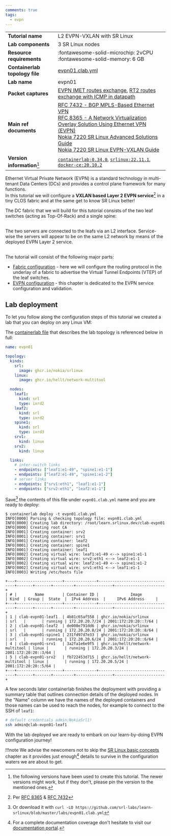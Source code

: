 ```yaml
---
comments: true
tags:
  - evpn
---
```


<script type="text/javascript" src="https://cdn.jsdelivr.net/gh/hellt/drawio-js@main/embed2.js" async></script>

|                                |                                                                                                                                                                                                                                                                                                                                                                                                                                                                                             |
| ------------------------------ | ------------------------------------------------------------------------------------------------------------------------------------------------------------------------------------------------------------------------------------------------------------------------------------------------------------------------------------------------------------------------------------------------------------------------------------------------------------------------------------------- |
| **Tutorial name**              | L2 EVPN-VXLAN with SR Linux                                                                                                                                                                                                                                                                                                                                                                                                                                                                 |
| **Lab components**             | 3 SR Linux nodes                                                                                                                                                                                                                                                                                                                                                                                                                                                                            |
| **Resource requirements**      | :fontawesome-solid-microchip: 2vCPU <br/>:fontawesome-solid-memory: 6 GB                                                                                                                                                                                                                                                                                                                                                                                                                    |
| **Containerlab topology file** | [evpn01.clab.yml][topofile]                                                                                                                                                                                                                                                                                                                                                                                                                                                                 |
| **Lab name**                   | evpn01                                                                                                                                                                                                                                                                                                                                                                                                                                                                                      |
| **Packet captures**            | [EVPN IMET routes exchange][capture-imets], [RT2 routes exchange with ICMP in datapath][capture-rt2-datapath]                                                                                                                                                                                                                                                                                                                                                                               |
| **Main ref documents**         | [RFC 7432 - BGP MPLS-Based Ethernet VPN](https://datatracker.ietf.org/doc/html/rfc7432)<br/>[RFC 8365 - A Network Virtualization Overlay Solution Using Ethernet VPN (EVPN)](https://datatracker.ietf.org/doc/html/rfc8365)<br/>[Nokia 7220 SR Linux Advanced Solutions Guide](https://documentation.nokia.com/srlinux/22-11/SR_Linux_Book_Files/Advanced_Solutions_Guide/evpn-l2-multihome.html)<br/>[Nokia 7220 SR Linux EVPN-VXLAN Guide](https://documentation.nokia.com/srlinux/22-11/title/evpn_vxlan.html) |
| **Version information**[^1]    | [`containerlab:0.34.0`][clab-install], [`srlinux:22.11.1`][srlinux-container], [`docker-ce:20.10.2`][docker-install]                                                                                                                                                                                                                                                                                                                                                                        |

Ethernet Virtual Private Network (EVPN) is a standard technology in multi-tenant Data Centers (DCs) and provides a control plane framework for many functions.  
In this tutorial we will configure a **VXLAN based Layer 2 EVPN service**[^3] in a tiny CLOS fabric and at the same get to know SR Linux better!

The DC fabric that we will build for this tutorial consists of the two leaf switches (acting as Top-Of-Rack) and a single spine:

<div class="mxgraph" style="max-width:100%;border:1px solid transparent;margin:0 auto; display:block;" data-mxgraph="{&quot;page&quot;:0,&quot;zoom&quot;:2,&quot;highlight&quot;:&quot;#0000ff&quot;,&quot;nav&quot;:true,&quot;check-visible-state&quot;:true,&quot;resize&quot;:true,&quot;url&quot;:&quot;https://raw.githubusercontent.com/srl-labs/learn-srlinux/diagrams/quickstart.drawio&quot;}"></div>

The two servers are connected to the leafs via an L2 interface. Service-wise the servers will appear to be on the same L2 network by means of the deployed EVPN Layer 2 service.

<div class="mxgraph" style="max-width:100%;border:1px solid transparent;margin:0 auto; display:block;" data-mxgraph="{&quot;page&quot;:1,&quot;zoom&quot;:2,&quot;highlight&quot;:&quot;#0000ff&quot;,&quot;nav&quot;:true,&quot;check-visible-state&quot;:true,&quot;resize&quot;:true,&quot;url&quot;:&quot;https://raw.githubusercontent.com/srl-labs/learn-srlinux/diagrams/quickstart.drawio&quot;}"></div>

The tutorial will consist of the following major parts:

* [Fabric configuration](fabric.md) - here we will configure the routing protocol in the underlay of a fabric to advertise the Virtual Tunnel Endpoints (VTEP) of the leaf switches.
* [EVPN configuration](evpn.md) - this chapter is dedicated to the EVPN service configuration and validation.

## Lab deployment

To let you follow along the configuration steps of this tutorial we created a lab that you can deploy on any Linux VM:

The [containerlab file][topofile] that describes the lab topology is referenced below in full:

```yaml
name: evpn01

topology:
  kinds:
    srl:
      image: ghcr.io/nokia/srlinux
    linux:
      image: ghcr.io/hellt/network-multitool

  nodes:
    leaf1:
      kind: srl
      type: ixrd2
    leaf2:
      kind: srl
      type: ixrd2
    spine1:
      kind: srl
      type: ixrd3
    srv1:
      kind: linux
    srv2:
      kind: linux

  links:
    # inter-switch links
    - endpoints: ["leaf1:e1-49", "spine1:e1-1"]
    - endpoints: ["leaf2:e1-49", "spine1:e1-2"]
    # server links
    - endpoints: ["srv1:eth1", "leaf1:e1-1"]
    - endpoints: ["srv2:eth1", "leaf2:e1-1"]
```

Save[^2] the contents of this file under `evpn01.clab.yml` name and you are ready to deploy:

```
$ containerlab deploy -t evpn01.clab.yml
INFO[0000] Parsing & checking topology file: evpn01.clab.yml 
INFO[0000] Creating lab directory: /root/learn.srlinux.dev/clab-evpn01 
INFO[0000] Creating root CA                             
INFO[0001] Creating container: srv2                  
INFO[0001] Creating container: srv1                  
INFO[0001] Creating container: leaf2                    
INFO[0001] Creating container: spine1                   
INFO[0001] Creating container: leaf1                    
INFO[0002] Creating virtual wire: leaf1:e1-49 <--> spine1:e1-1 
INFO[0002] Creating virtual wire: srv2:eth1 <--> leaf2:e1-1 
INFO[0002] Creating virtual wire: leaf2:e1-49 <--> spine1:e1-2 
INFO[0002] Creating virtual wire: srv1:eth1 <--> leaf1:e1-1 
INFO[0003] Writing /etc/hosts file                      

+---+--------------------+--------------+---------------------------------+-------+-------+---------+----------------+----------------------+
| # |        Name        | Container ID |              Image              | Kind  | Group |  State  |  IPv4 Address  |     IPv6 Address     |
+---+--------------------+--------------+---------------------------------+-------+-------+---------+----------------+----------------------+
| 1 | clab-evpn01-leaf1  | 4b81c65af558 | ghcr.io/nokia/srlinux           | srl   |       | running | 172.20.20.7/24 | 2001:172:20:20::7/64 |
| 2 | clab-evpn01-leaf2  | de000e791dd6 | ghcr.io/nokia/srlinux           | srl   |       | running | 172.20.20.8/24 | 2001:172:20:20::8/64 |
| 3 | clab-evpn01-spine1 | 231fd97d7e33 | ghcr.io/nokia/srlinux           | srl   |       | running | 172.20.20.6/24 | 2001:172:20:20::6/64 |
| 4 | clab-evpn01-srv1   | 3a2fa1e6e9f5 | ghcr.io/hellt/network-multitool | linux |       | running | 172.20.20.3/24 | 2001:172:20:20::3/64 |
| 5 | clab-evpn01-srv2   | fb722453d715 | ghcr.io/hellt/network-multitool | linux |       | running | 172.20.20.5/24 | 2001:172:20:20::5/64 |
+---+--------------------+--------------+---------------------------------+-------+-------+---------+----------------+----------------------+
```

A few seconds later containerlab finishes the deployment with providing a summary table that outlines connection details of the deployed nodes. In the "Name" column we have the names of the deployed containers and those names can be used to reach the nodes, for example to connect to the SSH of `leaf1`:

```bash
# default credentials admin:NokiaSrl1!
ssh admin@clab-evpn01-leaf1
```

With the lab deployed we are ready to embark on our learn-by-doing EVPN configuration journey!

!!!note
    We advise the newcomers not to skip the [SR Linux basic concepts](../../kb/hwtypes.md) chapter as it provides just enough[^4] details to survive in the configuration waters we are about to get.

[topofile]: https://github.com/srl-labs/learn-srlinux/blob/master/labs/evpn01.clab.yml
[clab-install]: https://containerlab.srlinux.dev/install/
[srlinux-container]: https://github.com/orgs/nokia/packages/container/package/srlinux
[docker-install]: https://docs.docker.com/engine/install/
[capture-imets]: https://github.com/srl-labs/learn-srlinux/blob/master/docs/tutorials/l2evpn/evpn01-imet-routes.pcapng
[capture-rt2-datapath]: https://github.com/srl-labs/learn-srlinux/blob/master/docs/tutorials/l2evpn/evpn01-macip-routes.pcapng

[^1]: the following versions have been used to create this tutorial. The newer versions might work, but if they don't, please pin the version to the mentioned ones.
[^2]: Or download it with `curl -LO https://github.com/srl-labs/learn-srlinux/blob/master/labs/evpn01.clab.yml`
[^3]: Per [RFC 8365](https://datatracker.ietf.org/doc/html/rfc8365) & [RFC 7432](https://datatracker.ietf.org/doc/html/rfc7432)
[^4]: For a complete documentation coverage don't hesitate to visit our [documentation portal](https://bit.ly/iondoc).
